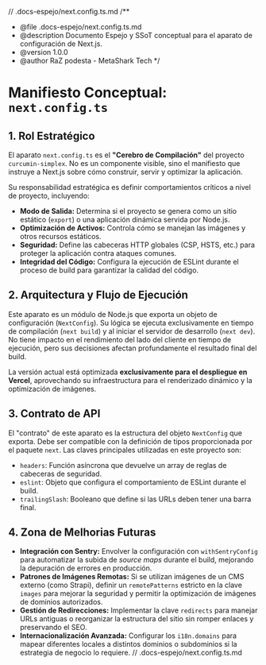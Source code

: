 // .docs-espejo/next.config.ts.md
/**
 * @file .docs-espejo/next.config.ts.md
 * @description Documento Espejo y SSoT conceptual para el aparato de configuración de Next.js.
 * @version 1.0.0
 * @author RaZ podesta - MetaShark Tech
 */

# Manifiesto Conceptual: `next.config.ts`

## 1. Rol Estratégico

El aparato `next.config.ts` es el **"Cerebro de Compilación"** del proyecto `curcumin-simplex`. No es un componente visible, sino el manifiesto que instruye a Next.js sobre cómo construir, servir y optimizar la aplicación.

Su responsabilidad estratégica es definir comportamientos críticos a nivel de proyecto, incluyendo:

*   **Modo de Salida:** Determina si el proyecto se genera como un sitio estático (`export`) o una aplicación dinámica servida por Node.js.
*   **Optimización de Activos:** Controla cómo se manejan las imágenes y otros recursos estáticos.
*   **Seguridad:** Define las cabeceras HTTP globales (CSP, HSTS, etc.) para proteger la aplicación contra ataques comunes.
*   **Integridad del Código:** Configura la ejecución de ESLint durante el proceso de build para garantizar la calidad del código.

## 2. Arquitectura y Flujo de Ejecución

Este aparato es un módulo de Node.js que exporta un objeto de configuración (`NextConfig`). Su lógica se ejecuta exclusivamente en tiempo de compilación (`next build`) y al iniciar el servidor de desarrollo (`next dev`). No tiene impacto en el rendimiento del lado del cliente en tiempo de ejecución, pero sus decisiones afectan profundamente el resultado final del build.

La versión actual está optimizada **exclusivamente para el despliegue en Vercel**, aprovechando su infraestructura para el renderizado dinámico y la optimización de imágenes.

## 3. Contrato de API

El "contrato" de este aparato es la estructura del objeto `NextConfig` que exporta. Debe ser compatible con la definición de tipos proporcionada por el paquete `next`. Las claves principales utilizadas en este proyecto son:

*   `headers`: Función asíncrona que devuelve un array de reglas de cabeceras de seguridad.
*   `eslint`: Objeto que configura el comportamiento de ESLint durante el build.
*   `trailingSlash`: Booleano que define si las URLs deben tener una barra final.

## 4. Zona de Melhorias Futuras

*   **Integración con Sentry:** Envolver la configuración con `withSentryConfig` para automatizar la subida de *source maps* durante el build, mejorando la depuración de errores en producción.
*   **Patrones de Imágenes Remotas:** Si se utilizan imágenes de un CMS externo (como Strapi), definir un `remotePatterns` estricto en la clave `images` para mejorar la seguridad y permitir la optimización de imágenes de dominios autorizados.
*   **Gestión de Redirecciones:** Implementar la clave `redirects` para manejar URLs antiguas o reorganizar la estructura del sitio sin romper enlaces y preservando el SEO.
*   **Internacionalización Avanzada:** Configurar los `i18n.domains` para mapear diferentes locales a distintos dominios o subdominios si la estrategia de negocio lo requiere.
// .docs-espejo/next.config.ts.md